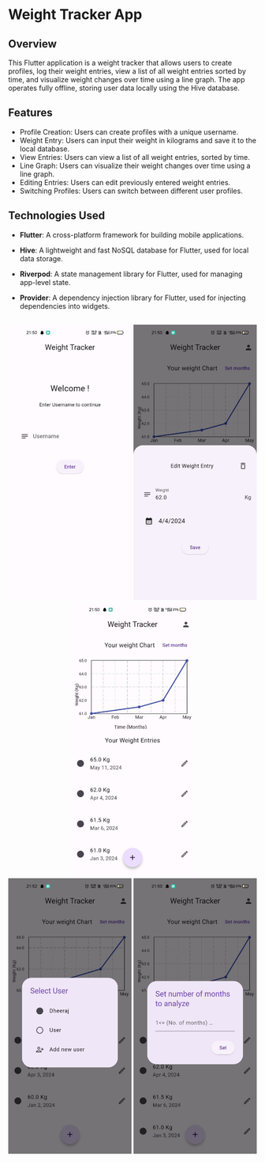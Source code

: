 # Weight Tracker App

## Overview
This Flutter application is a weight tracker that allows users to create profiles, log their weight entries, view a list of all weight entries sorted by time, and visualize weight changes over time using a line graph. The app operates fully offline, storing user data locally using the Hive database.

## Features
- Profile Creation: Users can create profiles with a unique username.
- Weight Entry: Users can input their weight in kilograms and save it to the local database.
- View Entries: Users can view a list of all weight entries, sorted by time.
- Line Graph: Users can visualize their weight changes over time using a line graph.
- Editing Entries: Users can edit previously entered weight entries.
- Switching Profiles: Users can switch between different user profiles.

## Technologies Used
- **Flutter**: A cross-platform framework for building mobile applications.
- **Hive**: A lightweight and fast NoSQL database for Flutter, used for local data storage.
- **Riverpod**: A state management library for Flutter, used for managing app-level state.
- **Provider**: A dependency injection library for Flutter, used for injecting dependencies into widgets.

  ##

<div align="center">
  <img src="https://github.com/Dheeraj-2003/weight_tracker/blob/main/video%20walkthrough/Images/create%20profile.jpg" alt="Sign up Screen" width="250" />
  <img src="https://github.com/Dheeraj-2003/weight_tracker/blob/main/video%20walkthrough/Images/Add%20or%20edit%20weights.jpg" alt="Add/edit weight entries" width="250" />
  <img src="https://github.com/Dheeraj-2003/weight_tracker/blob/main/video%20walkthrough/Images/home%20screen.jpg" alt="Home Screen" width="250" />
</div>
<div align="center">
  <img src="https://github.com/Dheeraj-2003/weight_tracker/blob/main/video%20walkthrough/Images/Switch%20user.jpg" alt="Switch user" width="250" />
  <img src="https://github.com/Dheeraj-2003/weight_tracker/blob/main/video%20walkthrough/Images/change%20months.jpg" alt="Edit months" width="250" />
</div>

